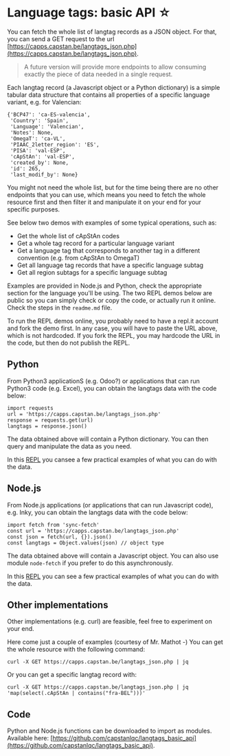 # Language tags: basic API ☆

You can fetch the whole list of langtag records as a JSON object. For that, you can send a GET request to the url [https://capps.capstan.be/langtags_json.php](https://capps.capstan.be/langtags_json.php). 

> A future version will provide more endpoints to allow consuming exactly the piece of data needed in a single request.

Each langtag record (a Javascript object or a Python dictionary) is a simple tabular data structure that contains all properties of a specific language variant, e.g. for Valencian:

```
{'BCP47': 'ca-ES-valencia',
 'Country': 'Spain',
 'Language': 'Valencian',
 'Notes': None,
 'OmegaT': 'ca-VL',
 'PIAAC_2letter_region': 'ES',
 'PISA': 'val-ESP',
 'cApStAn': 'val-ESP',
 'created_by': None,
 'id': 265,
 'last_modif_by': None}
```

You might not need the whole list, but for the time being there are no other endpoints that you can use, which means you need to fetch the whole resource first and then filter it and manipulate it on your end for your specific purposes.

See below two demos with examples of some typical operations, such as:

* Get the whole list of cApStAn codes
* Get a whole tag record for a particular language variant
* Get a language tag that corresponds to another tag in a different convention (e.g. from cApStAn to OmegaT)
* Get all language tag records that have a specific language subtag
* Get all region subtags for a specific language subtag

Examples are provided in Node.js and Python, check the appropriate section for the language you'll be using. The two REPL demos below are public so you can simply check or copy the code, or actually run it online. Check the steps in the `readme.md` file.

To run the REPL demos online, you probably need to have a repl.it account and fork the demo first. In any case, you will have to paste the URL above, which is not hardcoded. If you fork the REPL, you may hardcode the URL in the code, but then do not publish the REPL.

## Python

From Python3 applicationS (e.g. Odoo?) or applications that can run Python3 code (e.g. Excel), you can obtain the langtags data with the code below:

```
import requests
url = 'https://capps.capstan.be/langtags_json.php'
response = requests.get(url)
langtags = response.json()
```

The data obtained above will contain a Python dictionary. You can then query and manipulate the data as you need. 

In this [REPL](https://replit.com/@msoutopico/langtagspyclient#readme.md) you cansee a few practical examples of what you can do with the data.

## Node.js

From Node.js applications (or applications that can run Javascript code), e.g. Inky, you can obtain the langtags data with the code below:

```
import fetch from 'sync-fetch'
const url = 'https://capps.capstan.be/langtags_json.php'
const json = fetch(url, {}).json()
const langtags = Object.values(json) // object type
```

The data obtained above will contain a Javascript object. You can also use module `node-fetch` if you prefer to do this asynchronously.

In this [REPL](https://replit.com/@msoutopico/langtagsjsclient#readme.md) you can see a few practical examples of what you can do with the data.

## Other implementations

Other implementations (e.g. curl) are feasible, feel free to experiment on your end. 

Here come just a couple of examples (courtesy of Mr. Mathot -) You can get the whole resource with the following command:
```
curl -X GET https://capps.capstan.be/langtags_json.php | jq
```

Or you can get a specific langtag record with:

```
curl -X GET https://capps.capstan.be/langtags_json.php | jq 'map(select(.cApStAn | contains("fra-BEL")))'
```

## Code

Python and Node.js functions can be downloaded to import as modules. Available here: [https://github.com/capstanlqc/langtags_basic_api](https://github.com/capstanlqc/langtags_basic_api).